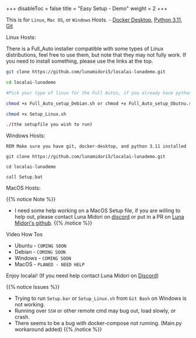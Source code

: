 +++
disableToc = false
title = "Easy Setup - Demo"
weight = 2
+++

This is for `Linux`, `Mac OS`, or `Windows` Hosts. - [Docker Desktop](https://docs.docker.com/engine/install/), [Python 3.11](https://www.python.org/downloads/release/python-3110/), [Git](https://git-scm.com/book/en/v2/Getting-Started-Installing-Git)

Linux Hosts:

There is a Full_Auto installer compatible with some types of Linux distributions, feel free to use them, but note that they may not fully work. If you need to install something, please use the links at the top.

```bash
git clone https://github.com/lunamidori5/localai-lunademo.git

cd localai-lunademo

#Pick your type of linux for the Full Autos, if you already have python, docker, and docker-compose installed skip this chmod. But make sure you chmod the setup_linux file.

chmod +x Full_Auto_setup_Debian.sh or chmod +x Full_Auto_setup_Ubutnu.sh

chmod +x Setup_Linux.sh

./(the setupfile you wish to run)
```

Windows Hosts:

```batch
REM Make sure you have git, docker-desktop, and python 3.11 installed

git clone https://github.com/lunamidori5/localai-lunademo.git

cd localai-lunademo

call Setup.bat
```

MacOS Hosts: 

{{% notice Note %}}
- I need some help working on a MacOS Setup file, if you are willing to help out, please contact Luna Midori on [discord](https://discord.com/channels/1096914990004457512/1099364883755171890/1147591145057157200) or put in a PR on [Luna Midori's github](https://github.com/lunamidori5/localai-lunademo).
{{% /notice %}}

Video How Tos 

- Ubuntu - ``COMING SOON``
- Debian - ``COMING SOON``
- Windows - ``COMING SOON``
- MacOS - ``PLANED - NEED HELP``

Enjoy localai! (If you need help contact Luna Midori on [Discord](https://discord.com/channels/1096914990004457512/1099364883755171890/1147591145057157200))

{{% notice Issues %}}
- Trying to run ``Setup.bar`` or ``Setup_Linux.sh`` from `Git Bash` on Windows is not working.
- Running over `SSH` or other remote cmd may bug out, load slowly, or crash.
- There seems to be a bug with docker-compose not running. (Main.py workaround added)
{{% /notice %}}

